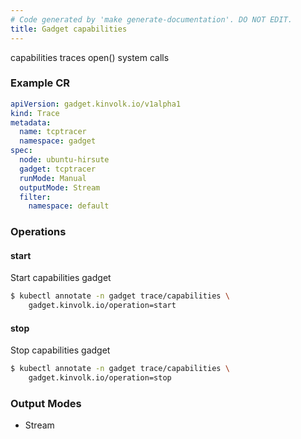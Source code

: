 ```yaml
---
# Code generated by 'make generate-documentation'. DO NOT EDIT.
title: Gadget capabilities
---
```


capabilities traces open() system calls

### Example CR

```yaml
apiVersion: gadget.kinvolk.io/v1alpha1
kind: Trace
metadata:
  name: tcptracer
  namespace: gadget
spec:
  node: ubuntu-hirsute
  gadget: tcptracer
  runMode: Manual
  outputMode: Stream
  filter:
    namespace: default
```

### Operations


#### start

Start capabilities gadget

```bash
$ kubectl annotate -n gadget trace/capabilities \
    gadget.kinvolk.io/operation=start
```
#### stop

Stop capabilities gadget

```bash
$ kubectl annotate -n gadget trace/capabilities \
    gadget.kinvolk.io/operation=stop
```

### Output Modes

* Stream

